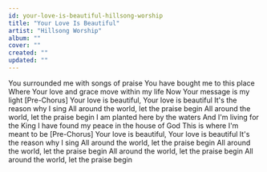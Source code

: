 ```yaml
---
id: your-love-is-beautiful-hillsong-worship
title: "Your Love Is Beautiful"
artist: "Hillsong Worship"
album: ""
cover: ""
created: ""
updated: ""
---
```


You surrounded me with songs of praise
You have bought me to this place
Where Your love and grace move within my life
Now Your message is my light
[Pre-Chorus]
Your love is beautiful, Your love is beautiful
It's the reason why I sing
All around the world, let the praise begin
All around the world, let the praise begin
I am planted here by the waters
And I'm living for the King
I have found my peace in the house of God
This is where I'm meant to be
[Pre-Chorus]
Your love is beautiful, Your love is beautiful
It's the reason why I sing
All around the world, let the praise begin
All around the world, let the praise begin
All around the world, let the praise begin
All around the world, let the praise begin